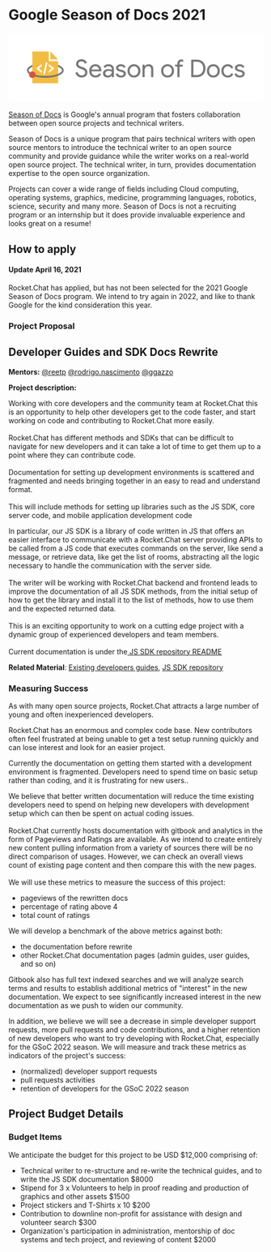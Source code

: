 # Google Season of Docs 2021

[![Google Season of Docs 2019](https://github.com/Sing-Li/bbug/raw/master/images/gsodlogo.png)](https://developers.google.com/season-of-docs/)

[Season of Docs](https://g.co/seasonofdocs) is Google's annual program that fosters collaboration between open source projects and technical writers.&#x20;

Season of Docs is a unique program that pairs technical writers with open source mentors to introduce the technical writer to an open source community and provide guidance while the writer works on a real-world open source project. The technical writer, in turn, provides documentation expertise to the open source organization.

Projects can cover a wide range of fields including Cloud computing, operating systems, graphics, medicine, programming languages, robotics, science, security and many more. Season of Docs is not a recruiting program or an internship but it does provide invaluable experience and looks great on a resume!



## How to apply

#### Update April 16, 2021&#x20;

Rocket.Chat has applied, but has not been selected for the 2021 Google Season of Docs program.   We intend to try again in 2022, and like to thank Google for the kind consideration this year.

### Project Proposal

## Developer Guides and SDK Docs Rewrite

**Mentors:**  [@reetp](https://open.rocket.chat/direct/reetp) [ @rodrigo.nascimento](https://open.rocket.chat/direct/rodrigo.nascimento)  [@ggazzo](https://open.rocket.chat/direct/guilherme.gazzo)

**Project description:**&#x20;

Working with core developers and the community team at Rocket.Chat this is an opportunity to help other developers get to the code faster, and start working on code and contributing to Rocket.Chat more easily.\
\
Rocket.Chat has different methods and SDKs that can be difficult to navigate for new developers and it can take a lot of time to get them up to a point where they can contribute code.\
\
Documentation for setting up development environments is scattered and fragmented and needs bringing together in an easy to read and understand format.\
\
This will include methods for setting up libraries such as the JS SDK, core server code, and mobile application development code&#x20;

In particular, our JS SDK is a library of code written in JS that offers an easier interface to communicate with a Rocket.Chat server providing APIs to be called from a JS code that executes commands on the server, like send a message, or retrieve data, like get the list of rooms, abstracting all the logic necessary to handle the communication with the server side. \
\
The writer  will be working with Rocket.Chat backend and frontend leads to improve the documentation of all JS SDK methods, from the initial setup of how to get the library and install it to the list of methods, how to use them and the expected returned data. \
\
This is an exciting opportunity to work on a cutting edge project with a dynamic group of experienced developers and team members.\
\
Current documentation is under the[ JS SDK repository README](https://github.com/RocketChat/Rocket.Chat.js.SDK)

**Related Material**:  [Existing developers guides](https://docs.rocket.chat/guides/developer),  [JS SDK repository](https://github.com/RocketChat/Rocket.Chat.js.SDK) &#x20;

### Measuring Success

As with many open source projects, Rocket.Chat attracts a large number of young and often inexperienced developers.

Rocket.Chat has an enormous and complex code base. New contributors often feel frustrated at being unable to get a test setup running quickly and can lose interest and look for an easier project.

Currently the documentation on getting them started with a development environment is fragmented. Developers need to spend time on basic setup rather than coding, and it is frustrating for new users..

We believe that better written documentation will reduce the time existing developers need to spend on helping new developers with development setup which can then be spent on actual coding issues.   \
\
Rocket.Chat currently hosts documentation with gitbook and analytics in the form of Pageviews and Ratings are available. As we intend to create entirely new content pulling information from a variety of sources there will be no direct comparison of usages. However, we can check an overall views count of existing page content and then compare this with the new pages.\
\
We will use these metrics to measure the success of this project:

* pageviews of the rewritten docs
* percentage of rating above 4
* total count of ratings

We will develop a benchmark of the above metrics against both:

* the documentation before rewrite
* other Rocket.Chat documentation pages (admin guides, user guides, and so on)

Gitbook also has full text indexed searches and we will analyze search terms and results to establish additional metrics of "interest" in the new documentation. We expect to see significantly increased interest in the new documentation as we push to widen our community.

In addition, we believe we will see a decrease in simple developer support requests, more pull requests and code contributions, and a higher retention of new developers who want to try developing with Rocket.Chat, especially for the GSoC 2022 season.  We will measure and track these metrics as indicators of the project's success:

* (normalized) developer support requests
* pull requests activities
* retention of developers for the GSoC 2022 season

## Project Budget Details

### Budget Items&#x20;

We anticipate the budget for this project to be USD $12,000 comprising of:

* Technical writer to re-structure and re-write the technical guides,  and to write the JS SDK documentation     $8000
* Stipend for 3 x Volunteers to help in proof reading and production of graphics and other assets  $1500
* &#x20;Project stickers and T-Shirts x 10      $200
* &#x20;Contribution to downline non-profit for assistance with design and volunteer search    $300
* &#x20;Organization's participation in administration, mentorship of doc systems and tech project, and reviewing of content      $2000



